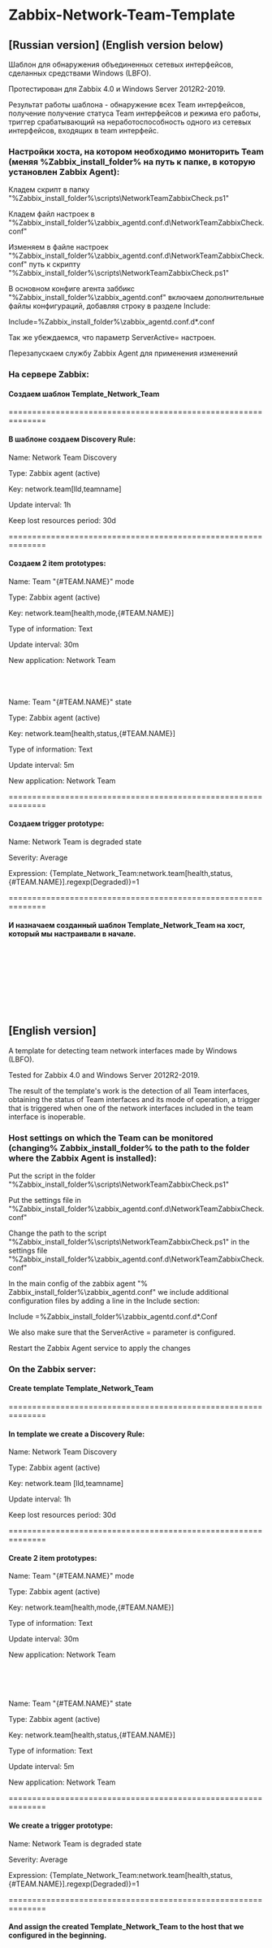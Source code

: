 # Zabbix-Network-Team-Template

## [Russian version] (English version below)
Шаблон для обнаружения объединенных сетевых интерфейсов, сделанных средствами Windows (LBFO).

Протестирован для Zabbix 4.0 и Windows Server 2012R2-2019.

Результат работы шаблона - обнаружение всех Team интерфейсов, получение получение статуса Team интерфейсов и режима его работы, триггер срабатывающий на неработоспособность одного из сетевых интерфейсов, входящих в team интерфейс.

### Настройки хоста, на котором необходимо мониторить Team (меняя %Zabbix_install_folder% на путь к папке, в которую установлен Zabbix Agent):

Кладем скрипт в папку "%Zabbix_install_folder%\scripts\NetworkTeamZabbixCheck.ps1"

Кладем файл настроек в "%Zabbix_install_folder%\zabbix_agentd.conf.d\NetworkTeamZabbixCheck.conf"

Изменяем в файле настроек "%Zabbix_install_folder%\zabbix_agentd.conf.d\NetworkTeamZabbixCheck.conf" путь к скрипту "%Zabbix_install_folder%\scripts\NetworkTeamZabbixCheck.ps1"

В основном конфиге агента заббикс "%Zabbix_install_folder%\zabbix_agentd.conf" включаем дополнительные файлы конфигураций, добавляя строку в разделе Include:

Include=%Zabbix_install_folder%\zabbix_agentd.conf.d\*.conf

Так же убеждаемся, что параметр ServerActive= настроен.

Перезапускаем службу Zabbix Agent для применения изменений


### На сервере Zabbix:

#### Создаем шаблон Template_Network_Team

==============================================================

#### В шаблоне создаем Discovery Rule:

Name: Network Team Discovery

Type: Zabbix agent (active)

Key: network.team[lld,teamname]

Update interval: 1h

Keep lost resources period: 30d

==============================================================


#### Создаем 2 item prototypes:

Name: Team "{#TEAM.NAME}" mode

Type: Zabbix agent (active)

Key: network.team[health,mode,{#TEAM.NAME}]

Type of information: Text

Update interval: 30m

New application: Network Team


<br /><br /><br />
Name: Team "{#TEAM.NAME}" state

Type: Zabbix agent (active)

Key: network.team[health,status,{#TEAM.NAME}]

Type of information: Text

Update interval: 5m

New application: Network Team

==============================================================

#### Создаем trigger prototype:

Name: Network Team is degraded state

Severity: Average

Expression: {Template_Network_Team:network.team[health,status,{#TEAM.NAME}].regexp(Degraded)}=1

==============================================================

#### И назначаем созданный шаблон Template_Network_Team на хост, который мы настраивали в начале.


<br /><br /><br />
======================================================================================

## [English version]

A template for detecting team network interfaces made by Windows (LBFO).

Tested for Zabbix 4.0 and Windows Server 2012R2-2019.

The result of the template's work is the detection of all Team interfaces, obtaining the status of Team interfaces and its mode of operation, a trigger that is triggered when one of the network interfaces included in the team interface is inoperable. 

### Host settings on which the Team can be monitored (changing% Zabbix_install_folder% to the path to the folder where the Zabbix Agent is installed):

Put the script in the folder "%Zabbix_install_folder%\scripts\NetworkTeamZabbixCheck.ps1"

Put the settings file in "%Zabbix_install_folder%\zabbix_agentd.conf.d\NetworkTeamZabbixCheck.conf"

Change the path to the script "%Zabbix_install_folder%\scripts\NetworkTeamZabbixCheck.ps1" in the settings file "%Zabbix_install_folder%\zabbix_agentd.conf.d\NetworkTeamZabbixCheck.conf"

In the main config of the zabbix agent "% Zabbix_install_folder%\zabbix_agentd.conf" we include additional configuration files by adding a line in the Include section:

Include =%Zabbix_install_folder%\zabbix_agentd.conf.d\*.Conf

We also make sure that the ServerActive = parameter is configured.

Restart the Zabbix Agent service to apply the changes

### On the Zabbix server:

#### Create template Template_Network_Team

==============================================================


#### In template we create a Discovery Rule:

Name: Network Team Discovery

Type: Zabbix agent (active)

Key: network.team [lld,teamname]

Update interval: 1h

Keep lost resources period: 30d

==============================================================


#### Create 2 item prototypes:

Name: Team "{#TEAM.NAME}" mode

Type: Zabbix agent (active)

Key: network.team[health,mode,{#TEAM.NAME}]

Type of information: Text

Update interval: 30m

New application: Network Team

<br /><br /><br />

Name: Team "{#TEAM.NAME}" state

Type: Zabbix agent (active)

Key: network.team[health,status,{#TEAM.NAME}]

Type of information: Text

Update interval: 5m

New application: Network Team

==============================================================

#### We create a trigger prototype:

Name: Network Team is degraded state

Severity: Average

Expression: {Template_Network_Team:network.team[health,status,{#TEAM.NAME}].regexp(Degraded)}=1

==============================================================
#### And assign the created Template_Network_Team to the host that we configured in the beginning. 
